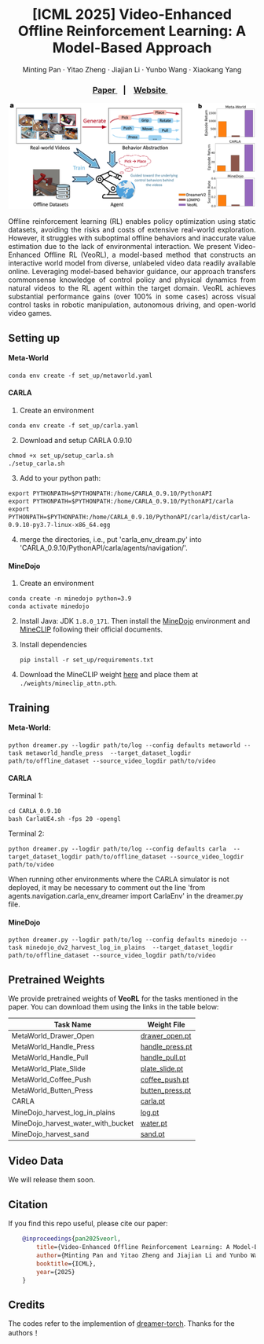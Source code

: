 <h1 align="center">
 [ICML 2025] Video-Enhanced Offline Reinforcement Learning: A Model-Based Approach </h1>
<p align="center">
    Minting Pan
    ·
    Yitao Zheng
    ·
    Jiajian Li
    ·
    Yunbo Wang
    ·
    Xiaokang Yang
  </p>

<h3 align="center"> <a href="https://arxiv.org/abs/2505.06482" target="_blank"> Paper </a> &nbsp;&nbsp; | &nbsp;&nbsp; <a href="https://panmt.github.io/VeoRL.github.io/" target="_blank"> Website </a> &nbsp;&nbsp; </h3>
  <div align="center"></div>

<p align="center">
<img src="images/intro.png" alt="Teaser image" />
</p>


<p style="text-align:justify">
  Offline reinforcement learning (RL) enables policy optimization using static datasets, avoiding the risks and costs of extensive real-world exploration. However, it struggles with suboptimal offline behaviors and inaccurate value estimation due to the lack of environmental interaction. We present Video-Enhanced Offline RL (VeoRL), a model-based method that constructs an interactive world model from diverse, unlabeled video data readily available online. Leveraging model-based behavior guidance, our approach transfers commonsense knowledge of control policy and physical dynamics from natural videos to the RL agent within the target domain. VeoRL achieves substantial performance gains (over 100% in some cases) across visual control tasks in robotic manipulation, autonomous driving, and open-world video games.
</p>



## Setting up

#### Meta-World
```
conda env create -f set_up/metaworld.yaml
```

#### CARLA

1. Create an environment
```
conda env create -f set_up/carla.yaml
```

2. Download and setup CARLA 0.9.10
```
chmod +x set_up/setup_carla.sh
./setup_carla.sh
```

3. Add to your python path:
```
export PYTHONPATH=$PYTHONPATH:/home/CARLA_0.9.10/PythonAPI
export PYTHONPATH=$PYTHONPATH:/home/CARLA_0.9.10/PythonAPI/carla
export PYTHONPATH=$PYTHONPATH:/home/CARLA_0.9.10/PythonAPI/carla/dist/carla-0.9.10-py3.7-linux-x86_64.egg
```
4. merge the directories, i.e., put 'carla_env_dream.py' into 'CARLA_0.9.10/PythonAPI/carla/agents/navigation/'.

#### MineDojo

1. Create an environment
```
conda create -n minedojo python=3.9
conda activate minedojo 
```

2. Install Java: JDK `1.8.0_171`. Then install the [MineDojo](https://github.com/MineDojo/MineDojo) environment and [MineCLIP](https://github.com/MineDojo/MineCLIP) following their official documents. 

3. Install dependencies
    ```
    pip install -r set_up/requirements.txt
    ```

4. Download the MineCLIP weight [here](https://drive.google.com/file/d/1uaZM1ZLBz2dZWcn85rZmjP7LV6Sg5PZW/view?usp=sharing) and place them at `./weights/mineclip_attn.pth`.

## Training

#### Meta-World:

```
python dreamer.py --logdir path/to/log --config defaults metaworld --task metaworld_handle_press  --target_dataset_logdir path/to/offline_dataset --source_video_logdir path/to/video 
```

#### CARLA

Terminal 1:
```
cd CARLA_0.9.10
bash CarlaUE4.sh -fps 20 -opengl
```

Terminal 2:
```
python dreamer.py --logdir path/to/log --config defaults carla  --target_dataset_logdir path/to/offline_dataset --source_video_logdir path/to/video 
```

When running other environments where the CARLA simulator is not deployed, it may be necessary to comment out the line 'from agents.navigation.carla_env_dreamer import CarlaEnv' in the dreamer.py file.

#### MineDojo

```
python dreamer.py --logdir path/to/log --config defaults minedojo --task minedojo_dv2_harvest_log_in_plains  --target_dataset_logdir path/to/offline_dataset --source_video_logdir path/to/video 
```


## Pretrained Weights

We provide pretrained weights of **VeoRL** for the tasks mentioned in the paper. You can download them using the links in the table below: 

<div align="center">

| Task Name                  | Weight File                                                                                   |
|----------------------------|-----------------------------------------------------------------------------------------------|
| MetaWorld_Drawer_Open      | [drawer_open.pt]()                                                                |
| MetaWorld_Handle_Press      | [handle_press.pt]()                                                                |
| MetaWorld_Handle_Pull      | [handle_pull.pt]()                                                                |
| MetaWorld_Plate_Slide      | [plate_slide.pt]()                                                                |
| MetaWorld_Coffee_Push      | [coffee_push.pt]()                                                                |
| MetaWorld_Butten_Press      | [butten_press.pt]()                                                                |
| CARLA      | [carla.pt]()                                                                |
| MineDojo_harvest_log_in_plains      | [log.pt]()                                                                |
| MineDojo_harvest_water_with_bucket  | [water.pt]()                                                              |
| MineDojo_harvest_sand               | [sand.pt]()                                                               |
</div>


## Video Data

We will release them soon.

## Citation
If you find this repo useful, please cite our paper:
```bib
    @inproceedings{pan2025veorl,
        title={Video-Enhanced Offline Reinforcement Learning: A Model-Based Approach},
        author={Minting Pan and Yitao Zheng and Jiajian Li and Yunbo Wang and Xiaokang Yang},
        booktitle={ICML},
        year={2025}
    }
```


## Credits
The codes refer to the implemention of [dreamer-torch](https://github.com/jsikyoon/dreamer-torch). Thanks for the authors！
